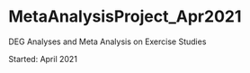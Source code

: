 # MetaAnalysisProject_Apr2021
DEG Analyses and Meta Analysis on Exercise Studies  

Started: April 2021  
